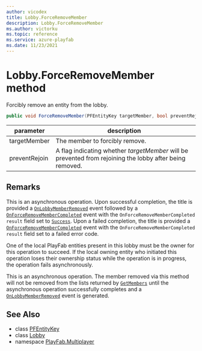 ```yaml
---
author: vicodex
title: Lobby.ForceRemoveMember
description: Lobby.ForceRemoveMember
ms.author: victorku
ms.topic: reference
ms.service: azure-playfab
ms.date: 11/23/2021
---
```


# Lobby.ForceRemoveMember method

Forcibly remove an entity from the lobby.

```csharp
public void ForceRemoveMember(PFEntityKey targetMember, bool preventRejoin)
```

| parameter | description |
| --- | --- |
| targetMember | The member to forcibly remove. |
| preventRejoin | A flag indicating whether *targetMember* will be prevented from rejoining the lobby after being removed. |

## Remarks

This is an asynchronous operation. Upon successful completion, the title is provided a [`OnLobbyMemberRemoved`](../PlayFabMultiplayer/OnLobbyMemberRemoved.md) event followed by a [`OnForceRemoveMemberCompleted`](../PlayFabMultiplayer/OnForceRemoveMemberCompleted.md) event with the `OnForceRemoveMemberCompleted result` field set to [`Success`](../LobbyError/Success.md). Upon a failed completion, the title is provided a [`OnForceRemoveMemberCompleted`](../PlayFabMultiplayer/OnForceRemoveMemberCompleted.md) event with the `OnForceRemoveMemberCompleted result` field set to a failed error code.

One of the local PlayFab entities present in this lobby must be the owner for this operation to succeed. If the local owning entity who initiated this operation loses their ownership status while the operation is in progress, the operation fails asynchronously.

This is an asynchronous operation. The member removed via this method will not be removed from the lists returned by [`GetMembers`](./GetMembers.md) until the asynchronous operation successfully completes and a [`OnLobbyMemberRemoved`](../PlayFabMultiplayer/OnLobbyMemberRemoved.md) event is generated.

## See Also

* class [PFEntityKey](../PFEntityKey.md)
* class [Lobby](../Lobby.md)
* namespace [PlayFab.Multiplayer](../../PlayFabMultiplayerSDK.md)

